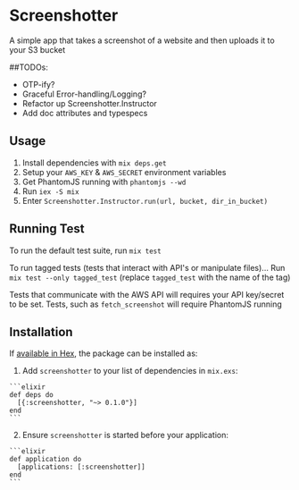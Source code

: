 # Screenshotter
A simple app that takes a screenshot of a website and then uploads it to your S3 bucket

##TODOs:
* OTP-ify?
* Graceful Error-handling/Logging?
* Refactor up Screenshotter.Instructor
* Add doc attributes and typespecs

## Usage
1. Install dependencies with `mix deps.get`
2. Setup your `AWS_KEY` & `AWS_SECRET` environment variables
3. Get PhantomJS running with `phantomjs --wd`
4. Run `iex -S mix`
5. Enter `Screenshotter.Instructor.run(url, bucket, dir_in_bucket)`

## Running Test
To run the default test suite, run `mix test`

To run tagged tests (tests that interact with API's or manipulate files)...
Run `mix test --only tagged_test` (replace `tagged_test` with the name of the tag)

Tests that communicate with the AWS API will requires your API key/secret to be set. Tests, such
as `fetch_screenshot` will require PhantomJS running

## Installation

If [available in Hex](https://hex.pm/docs/publish), the package can be installed as:

  1. Add `screenshotter` to your list of dependencies in `mix.exs`:

    ```elixir
    def deps do
      [{:screenshotter, "~> 0.1.0"}]
    end
    ```

  2. Ensure `screenshotter` is started before your application:

    ```elixir
    def application do
      [applications: [:screenshotter]]
    end
    ```

